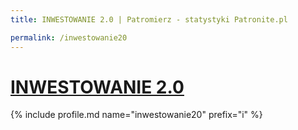 ```yaml
---
title: INWESTOWANIE 2.0 | Patromierz - statystyki Patronite.pl

permalink: /inwestowanie20
---
```


# [INWESTOWANIE 2.0](https://patronite.pl/inwestowanie20)

{% include profile.md name="inwestowanie20" prefix="i" %}
